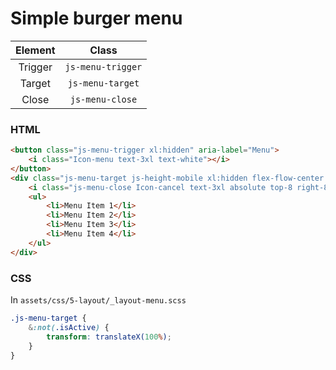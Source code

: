 # Simple burger menu

| Element | Class
| :--------: | :-----: |
| Trigger  | `js-menu-trigger` |
| Target  | `js-menu-target` |
| Close  | `js-menu-close` |

### HTML
``` html
<button class="js-menu-trigger xl:hidden" aria-label="Menu">
    <i class="Icon-menu text-3xl text-white"></i>
</button>
<div class="js-menu-target js-height-mobile xl:hidden flex-flow-center fixed top-0 left-0 h-screen w-screen bg-primary-base text-white transition-fast">
    <i class="js-menu-close Icon-cancel text-3xl absolute top-8 right-8"></i>
    <ul>
        <li>Menu Item 1</li>
        <li>Menu Item 2</li>
        <li>Menu Item 3</li>
        <li>Menu Item 4</li>
    </ul>
</div>
```

### CSS 
In `assets/css/5-layout/_layout-menu.scss`
``` scss
.js-menu-target {
    &:not(.isActive) {
        transform: translateX(100%);
    }
}
```
